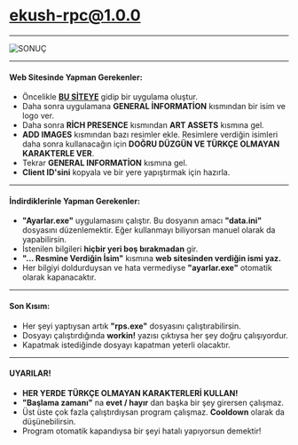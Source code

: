 # ekush-rpc@1.0.0
------------------------

![SONUÇ](https://i.imgur.com/m06wZ5u.png)

----------------------
#### Web Sitesinde Yapman Gerekenler:
- Öncelikle  **[BU SİTEYE](https://discord.com/developers/applications)**  gidip bir uygulama oluştur.
-  Daha sonra uygulamana **GENERAL İNFORMATİON** kısmından bir isim ve logo ver.
-  Daha sonra **RİCH PRESENCE** kısmından **ART ASSETS** kısmına gel.
-  **ADD IMAGES** kısmından bazı resimler ekle. Resimlere verdiğin isimleri daha sonra kullanacağın için **DOĞRU DÜZGÜN VE TÜRKÇE OLMAYAN KARAKTERLE VER**.
-  Tekrar **GENERAL INFORMATİON** kısmına gel.
-  **Client ID'sini** kopyala ve bir yere yapıştırmak için hazırla.
--------------------------
#### İndirdiklerinle Yapman Gerekenler:
- **"Ayarlar.exe"** uygulamasını çalıştır. Bu dosyanın amacı **"data.ini"** dosyasını düzenlemektir. Eğer kullanmayı biliyorsan manuel olarak da yapabilirsin.
- İstenilen bilgileri **hiçbir yeri boş bırakmadan** gir.
- **"... Resmine Verdiğin İsim"** kısmına **web sitesinden verdiğin ismi yaz.**
- Her bilgiyi doldurduysan ve hata vermediyse **"ayarlar.exe"** otomatik olarak kapanacaktır.
----------------------------
#### Son Kısım:
- Her şeyi yaptıysan artık **"rps.exe"** dosyasını çalıştırabilirsin.
- Dosyayı çalıştırdığında **workin!** yazısı çıktıysa her şey doğru çalışıyordur.
- Kapatmak istediğinde dosyayı kapatman yeterli olacaktır.
----------------------------
#### UYARILAR!
- **HER YERDE TÜRKÇE OLMAYAN KARAKTERLERİ KULLAN!**
- **"Başlama zamanı"** na **evet / hayır** dan başka bir şey girersen çalışmaz.
- Üst üste çok fazla çalıştırdıysan program çalışmaz. **Cooldown** olarak da düşünebilirsin.
- Program otomatik kapandıysa bir şeyi hatalı yapıyorsun demektir!